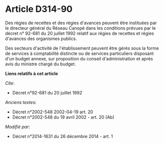 # Article D314-90

Des régies de recettes et des régies d'avances peuvent être instituées par le directeur général du    Réseau Canopé dans les
conditions prévues par le décret n° 92-681 du 20 juillet 1992 relatif aux régies de recettes et régies d'avances des
organismes publics. 

Des secteurs d'activité de l'établissement peuvent être gérés sous la forme de services à comptabilité distincte ou de
services particuliers disposant d'un budget annexe, sur proposition du conseil d'administration et après avis du ministre
chargé du budget.

**Liens relatifs à cet article**

_Cite_:

  - Décret n°92-681 du 20 juillet 1992

_Anciens textes_:

  - Décret n°2002-548 2002-04-19 art. 20
  - Décret n°2002-548 du 19 avril 2002 - art. 20 (Ab)

_Modifié par_:

  - Décret n°2014-1631 du 26 décembre 2014 - art. 1
